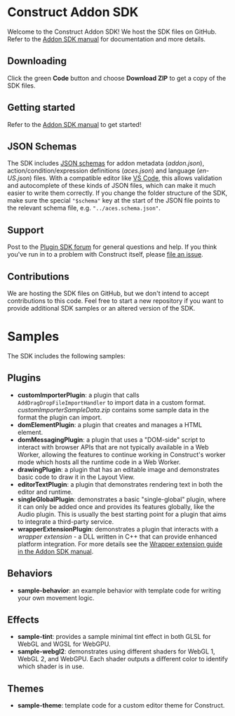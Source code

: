 # Construct Addon SDK
Welcome to the Construct Addon SDK! We host the SDK files on GitHub. Refer to the [Addon SDK manual](https://www.construct.net/make-games/manuals/addon-sdk) for documentation and more details.

## Downloading

Click the green **Code** button and choose **Download ZIP** to get a copy of the SDK files.

## Getting started

Refer to the [Addon SDK manual](https://www.construct.net/make-games/manuals/addon-sdk) to get started!

## JSON Schemas

The SDK includes [JSON schemas](https://json-schema.org/) for addon metadata (*addon.json*), action/condition/expression definitions (*aces.json*) and language (*en-US.json*) files. With a compatible editor like [VS Code](https://code.visualstudio.com/), this allows validation and autocomplete of these kinds of JSON files, which can make it much easier to write them correctly. If you change the folder structure of the SDK, make sure the special `"$schema"` key at the start of the JSON file points to the relevant schema file, e.g. `"../aces.schema.json"`.

## Support

Post to the [Plugin SDK forum](https://www.construct.net/en/forum/construct-3/plugin-sdk-10) for general questions and help. If you think you've run in to a problem with Construct itself, please [file an issue](https://github.com/Scirra/Construct-bugs).

## Contributions

We are hosting the SDK files on GitHub, but we don't intend to accept contributions to this code. Feel free to start a new repository if you want to provide additional SDK samples or an altered version of the SDK.

# Samples

The SDK includes the following samples:

## Plugins

- **customImporterPlugin**: a plugin that calls `AddDragDropFileImportHandler` to import data in a custom format. *customImporterSampleData.zip* contains some sample data in the format the plugin can import.
- **domElementPlugin**: a plugin that creates and manages a HTML element.
- **domMessagingPlugin**: a plugin that uses a "DOM-side" script to interact with browser APIs that are not typically available in a Web Worker, allowing the features to continue working in Construct's worker mode which hosts all the runtime code in a Web Worker.
- **drawingPlugin**: a plugin that has an editable image and demonstrates basic code to draw it in the Layout View.
- **editorTextPlugin**: a plugin that demonstrates rendering text in both the editor and runtime.
- **singleGlobalPlugin**: demonstrates a basic "single-global" plugin, where it can only be added once and provides its features globally, like the Audio plugin. This is usually the best starting point for a plugin that aims to integrate a third-party service.
- **wrapperExtensionPlugin**: demonstrates a plugin that interacts with a *wrapper extension* - a DLL written in C++ that can provide enhanced platform integration. For more details see the [Wrapper extension guide in the Addon SDK manual](https://www.construct.net/en/make-games/manuals/addon-sdk/guide/wrapper-extensions).

## Behaviors

- **sample-behavior**: an example behavior with template code for writing your own movement logic.

## Effects

- **sample-tint**: provides a sample minimal tint effect in both GLSL for WebGL and WGSL for WebGPU.
- **sample-webgl2**: demonstrates using different shaders for WebGL 1, WebGL 2, and WebGPU. Each shader outputs a different color to identify which shader is in use.

## Themes

- **sample-theme**: template code for a custom editor theme for Construct.
